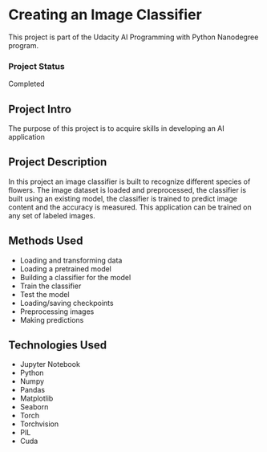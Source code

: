 # Creating an Image Classifier
This project is part of the Udacity AI Programming with Python Nanodegree program.

### Project Status
Completed

## Project Intro
The purpose of this project is to acquire skills in developing an AI application

## Project Description
In this project an image classifier is built to recognize different species of flowers. The image dataset is loaded and preprocessed, the classifier is built using an existing model, the classifier is trained to predict image content and the accuracy is measured. This application can be trained on any set of labeled images.


## Methods Used
- Loading and transforming data
- Loading a pretrained model
- Building a classifier for the model
- Train the classifier
- Test the model
- Loading/saving checkpoints
- Preprocessing images
- Making predictions

## Technologies Used
- Jupyter Notebook
- Python
- Numpy
- Pandas
- Matplotlib
- Seaborn
- Torch
- Torchvision
- PIL
- Cuda
